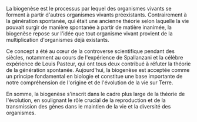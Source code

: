 La biogenèse est le processus par lequel des organismes vivants se forment à partir d'autres organismes vivants préexistants. Contrairement à la génération spontanée, qui était une ancienne théorie selon laquelle la vie pouvait surgir de manière spontanée à partir de matière inanimée, la biogenèse repose sur l'idée que tout organisme vivant provient de la multiplication d'organismes déjà existants. 

Ce concept a été au cœur de la controverse scientifique pendant des siècles, notamment au cours de l'expérience de Spallanzani et la célèbre expérience de Louis Pasteur, qui ont tous deux contribué à réfuter la théorie de la génération spontanée. Aujourd'hui, la biogenèse est acceptée comme un principe fondamental en biologie et constitue une base importante de notre compréhension de l'origine et de l'évolution de la vie sur Terre.

En somme, la biogenèse s'inscrit dans le cadre plus large de la théorie de l'évolution, en soulignant le rôle crucial de la reproduction et de la transmission des gènes dans le maintien de la vie et la diversité des organismes.